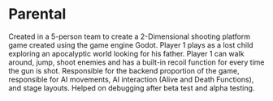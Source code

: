# Parental

Created in a 5-person team to create a 2-Dimensional shooting platform game created using the game engine Godot.
Player 1 plays as a lost child exploring an apocalyptic world looking for his father. 
Player 1 can walk around, jump, shoot enemies and has a built-in recoil function for every time the gun is shot.
Responsible for the backend proportion of the game, responsible for AI movements, AI interaction (Alive and Death Functions), and stage layouts.
Helped on debugging after beta test and alpha testing.
